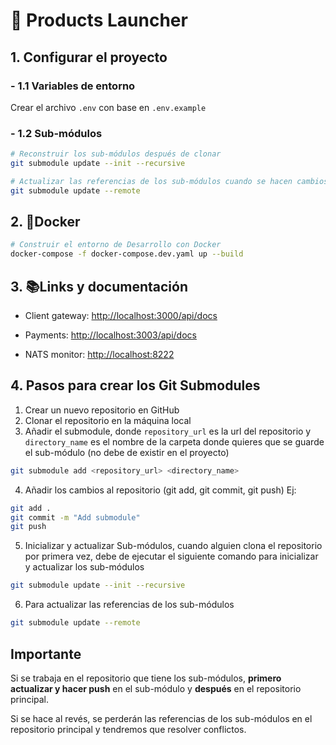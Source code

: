 # 🚀 Products Launcher

## 1. Configurar el proyecto

### - 1.1 Variables de entorno

Crear el archivo `.env` con base en `.env.example`

### - 1.2 Sub-módulos

```sh
# Reconstruir los sub-módulos después de clonar
git submodule update --init --recursive

# Actualizar las referencias de los sub-módulos cuando se hacen cambios
git submodule update --remote
```

## 2. 🐳Docker

```sh
# Construir el entorno de Desarrollo con Docker
docker-compose -f docker-compose.dev.yaml up --build
```

## 3. 📚Links y documentación

- Client gateway:
<http://localhost:3000/api/docs>

- Payments:
<http://localhost:3003/api/docs>

- NATS monitor:
<http://localhost:8222>

## 4. Pasos para crear los Git Submodules

1. Crear un nuevo repositorio en GitHub
2. Clonar el repositorio en la máquina local
3. Añadir el submodule, donde `repository_url` es la url del repositorio y `directory_name` es el nombre de la carpeta donde quieres que se guarde el sub-módulo (no debe de existir en el proyecto)

```sh
git submodule add <repository_url> <directory_name>
```

4. Añadir los cambios al repositorio (git add, git commit, git push)
Ej:

```sh
git add .
git commit -m "Add submodule"
git push
```

5. Inicializar y actualizar Sub-módulos, cuando alguien clona el repositorio por primera vez, debe de ejecutar el siguiente comando para inicializar y actualizar los sub-módulos

```sh
git submodule update --init --recursive
```

6. Para actualizar las referencias de los sub-módulos

```sh
git submodule update --remote
```

## Importante

Si se trabaja en el repositorio que tiene los sub-módulos, **primero actualizar y hacer push** en el sub-módulo y **después** en el repositorio principal.

Si se hace al revés, se perderán las referencias de los sub-módulos en el repositorio principal y tendremos que resolver conflictos.
